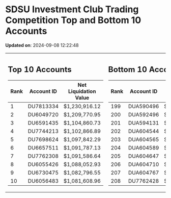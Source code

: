 # SDSU Investment Club Trading Competition Top and Bottom 10 Accounts

**Updated on**: 2024-09-08 12:22:48

<table><tr><td valign="top">

## Top 10 Accounts
| Rank | Account ID | Net Liquidation Value |
|------|------------|----------------------|
| 1 | DU7813334 | $1,230,916.12 |
| 2 | DU6049720 | $1,209,770.95 |
| 3 | DU6591435 | $1,104,860.73 |
| 4 | DU7744213 | $1,102,866.89 |
| 5 | DU7698624 | $1,097,842.29 |
| 6 | DU6657511 | $1,091,787.13 |
| 7 | DU7762308 | $1,091,586.64 |
| 8 | DU6055426 | $1,088,052.93 |
| 9 | DU6730475 | $1,082,796.55 |
| 10 | DU6056483 | $1,081,608.96 |
</td><td valign="top">

## Bottom 10 Accounts
| Rank | Account ID | Net Liquidation Value |
|------|------------|----------------------|
| 199 | DUA590496 | $1,000,132.83 |
| 200 | DUA592496 | $1,000,132.83 |
| 201 | DUA594131 | $1,000,000.00 |
| 202 | DUA604544 | $1,000,000.00 |
| 203 | DUA604565 | $1,000,000.00 |
| 204 | DUA604589 | $1,000,000.00 |
| 205 | DUA604647 | $1,000,000.00 |
| 206 | DUA604710 | $1,000,000.00 |
| 207 | DUA604767 | $1,000,000.00 |
| 208 | DU7762428 | $987,679.41 |
</td></tr></table>
